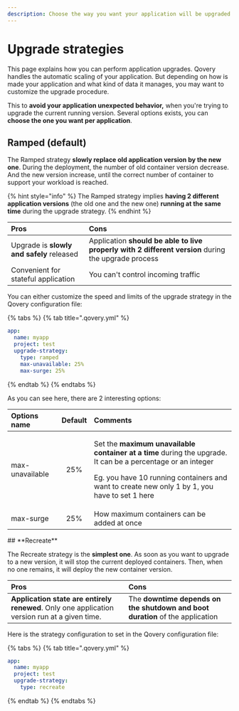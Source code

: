 ```yaml
---
description: Choose the way you want your application will be upgraded
---
```


# Upgrade strategies

This page explains how you can perform application upgrades. Qovery handles the automatic scaling of your application. But depending on how is made your application and what kind of data it manages, you may want to customize the upgrade procedure.

This to **avoid your application unexpected behavior,** when you're trying to upgrade the current running version. Several options exists, you can **choose the one you want per application**.

## Ramped \(default\)

The Ramped strategy **slowly replace old application version by the new one**. During the deployment, the number of old container version decrease. And the new version increase, until the correct number of container to support your workload is reached.

{% hint style="info" %}
The Ramped strategy implies **having 2 different application versions** \(the old one and the new one\) **running at the same time** during the upgrade strategy.
{% endhint %}

| Pros | Cons |
| :--- | :--- |
| Upgrade is **slowly and safely** released | Application **should be able to live properly with 2 different version** during the upgrade process |
| Convenient for stateful application | You can't control incoming traffic |

You can either customize the speed and limits of the upgrade strategy in the Qovery configuration file:

{% tabs %}
{% tab title=".qovery.yml" %}
```yaml
app:
  name: myapp
  project: test
  upgrade-strategy:
    type: ramped
    max-unavailable: 25%
    max-surge: 25%
```
{% endtab %}
{% endtabs %}

As you can see here, there are 2 interesting options:

<table>
  <thead>
    <tr>
      <th style="text-align:left">Options name</th>
      <th style="text-align:center">Default</th>
      <th style="text-align:left">Comments</th>
    </tr>
  </thead>
  <tbody>
    <tr>
      <td style="text-align:left">max-unavailable</td>
      <td style="text-align:center">25%</td>
      <td style="text-align:left">
        <p>Set the <b>maximum unavailable container at a time</b> during the upgrade.
          It can be a percentage or an integer</p>
        <p>Eg. you have 10 running containers and want to create new only 1 by 1,
          you have to set 1 here</p>
      </td>
    </tr>
    <tr>
      <td style="text-align:left">max-surge</td>
      <td style="text-align:center">25%</td>
      <td style="text-align:left">How maximum containers can be added at once</td>
    </tr>
  </tbody>
</table>## **Recreate**

The Recreate strategy is the **simplest one**. As soon as you want to upgrade to a new version, it will stop the current deployed containers. Then, when no one remains, it will deploy the new container version.

| Pros | **Cons** |
| :--- | :--- |
| **Application state are entirely renewed**. Only one application version run at a given time. | The **downtime depends on the shutdown and boot duration** of the application |

Here is the strategy configuration to set in the Qovery configuration file:

{% tabs %}
{% tab title=".qovery.yml" %}
```yaml
app:
  name: myapp
  project: test
  upgrade-strategy:
    type: recreate
```
{% endtab %}
{% endtabs %}





